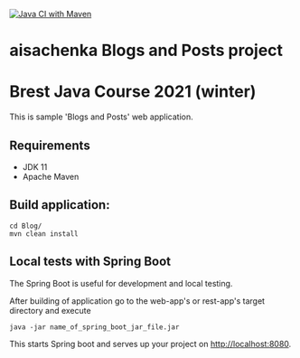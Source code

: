 [![Java CI with Maven](https://github.com/Brest-Java-Course-2021/aisachenka/actions/workflows/maven.yml/badge.svg)](https://github.com/Brest-Java-Course-2021/aisachenka/actions/workflows/maven.yml)
# aisachenka Blogs and Posts project

# Brest Java Course 2021 (winter)

This is sample 'Blogs and Posts' web application.

## Requirements

- JDK 11
- Apache Maven

## Build application:
```shell
cd Blog/
mvn clean install
```

## Local tests with Spring Boot

The Spring Boot is useful for development and local testing.

After building of application go to the web-app's or rest-app's target directory and execute 
```shell
java -jar name_of_spring_boot_jar_file.jar
```

This starts Spring boot and serves up your project on [http://localhost:8080](http://localhost:8080).

